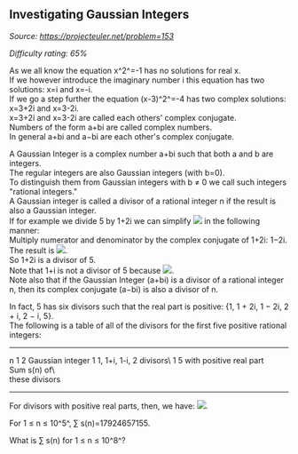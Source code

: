 Investigating Gaussian Integers
-------------------------------

*Source: https://projecteuler.net/problem=153*


*Difficulty rating: 65%*

As we all know the equation x^2^=-1 has no solutions for real x.\
 If we however introduce the imaginary number i this equation has two
solutions: x=i and x=-i.\
 If we go a step further the equation (x-3)^2^=-4 has two complex
solutions: x=3+2i and x=3-2i.\
x=3+2i and x=3-2i are called each others' complex conjugate.\
 Numbers of the form a+bi are called complex numbers.\
 In general a+bi and a−bi are each other's complex conjugate.

A Gaussian Integer is a complex number a+bi such that both a and b are
integers.\
 The regular integers are also Gaussian integers (with b=0).\
 To distinguish them from Gaussian integers with b ≠ 0 we call such
integers "rational integers."\
 A Gaussian integer is called a divisor of a rational integer n if the
result is also a Gaussian integer.\
 If for example we divide 5 by 1+2i we can simplify
![](project/images/p153_formule1.gif) in the following manner:\
 Multiply numerator and denominator by the complex conjugate of 1+2i:
1−2i.\
 The result is ![](project/images/p153_formule2.gif).\
 So 1+2i is a divisor of 5.\
 Note that 1+i is not a divisor of 5 because
![](project/images/p153_formule5.gif).\
 Note also that if the Gaussian Integer (a+bi) is a divisor of a
rational integer n, then its complex conjugate (a−bi) is also a divisor
of n.

In fact, 5 has six divisors such that the real part is positive: {1, 1 +
2i, 1 − 2i, 2 + i, 2 − i, 5}.\
 The following is a table of all of the divisors for the first five
positive rational integers:

  ------------------------ ------------------------ ------------------------
  n                        1                        2
  Gaussian integer         1                        1, 1+i, 1-i, 2
  divisors\                1                        5
   with positive real part                          
  Sum s(n) of\                                      
  these divisors                                    
  ------------------------ ------------------------ ------------------------

For divisors with positive real parts, then, we have:
![](project/images/p153_formule6.gif).

For 1 ≤ n ≤ 10^5^, ∑ s(n)=17924657155.

What is ∑ s(n) for 1 ≤ n ≤ 10^8^?
